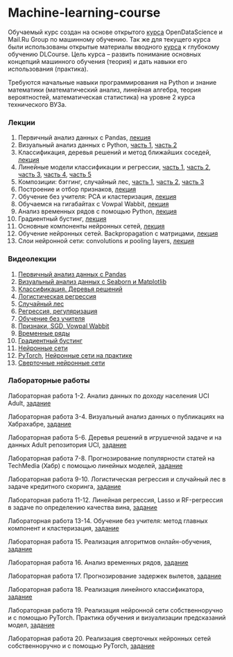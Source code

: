 # Machine-learning-course

Обучаемый курс создан на основе открытого [курса](https://mlcourse.ai) OpenDataScience и Mail.Ru Group по машинному обучению. Так же для текущего курса были использованы открытые материалы вводного [курса](https://dlcourse.ai/) к глубокому обучению DLCourse. Цель курса – развить понимание основных концепций машинного обучения (теория) и дать навыки его использования (практика). 

Требуются начальные навыки программирования на Python и знание математики (математический анализ, линейная алгебра, теория вероятностей, математическая статистика) на уровне 2 курса технического ВУЗа.

### Лекции
1. Первичный анализ данных с Pandas, [лекция](https://nbviewer.jupyter.org/github/soolstafir/Machine-learning-course/blob/master/Lections/ml_lection-01_pandas_data_analysis/ml_lection-01_pandas.ipynb)
2. Визуальный анализ данных с Python, [часть 1](https://nbviewer.jupyter.org/github/soolstafir/Machine-learning-course/blob/master/Lections/ml_lection-02_visual_analysis/ml_lection-02_part01_libraries.ipynb), [часть 2](https://nbviewer.jupyter.org/github/soolstafir/Machine-learning-course/blob/master/Lections/ml_lection-03_decision_trees_knn/ml_lection-03_decision_trees_knn.ipynb)
3. Классификация, деревья решений и метод ближайших соседей, [лекция](https://nbviewer.jupyter.org/github/soolstafir/Machine-learning-course/blob/master/Lections/ml_lection-02_visual_analysis/ml_lection-02_part02_telecom.ipynb)
4. Линейные модели классификации и регрессии, [часть 1](https://nbviewer.jupyter.org/github/soolstafir/Machine-learning-course/blob/master/Lections/ml_lection-04_linear_models/ml_lection-04_linear_models_part01_mse_likelihood_bias_variance.ipynb), [часть 2](https://nbviewer.jupyter.org/github/soolstafir/Machine-learning-course/blob/master/Lections/ml_lection-04_linear_models/ml_lection-04_linear_models_part02_logit_likelihood_learning.ipynb), [часть 3](https://nbviewer.jupyter.org/github/soolstafir/Machine-learning-course/blob/master/Lections/ml_lection-04_linear_models/ml_lection-04_linear_models_part03_regul_example.ipynb), [часть 4](https://nbviewer.jupyter.org/github/soolstafir/Machine-learning-course/blob/master/Lections/ml_lection-04_linear_models/ml_lection-04_linear_models_part04_good_bad_logit_movie_reviews_XOR.ipynb), [часть 5](https://nbviewer.jupyter.org/github/soolstafir/Machine-learning-course/blob/master/Lections/ml_lection-04_linear_models/ml_lection-04_linear_models_part05_valid_learning_curves.ipynb)
5. Композиции: бэггинг, случайный лес,  [часть 1](https://nbviewer.jupyter.org/github/soolstafir/Machine-learning-course/blob/master/Lections/ml_lection-05_bagging_rf/ml_lection-05_part01_bagging.ipynb), [часть 2](https://nbviewer.jupyter.org/github/soolstafir/Machine-learning-course/blob/master/Lections/ml_lection-05_bagging_rf/ml_lection-05_part02_random_forest.ipynb), [часть 3](https://nbviewer.jupyter.org/github/soolstafir/Machine-learning-course/blob/master/Lections/ml_lection-05_bagging_rf/ml_lection-05_part03_feature_importance.ipynb)
6. Построение и отбор признаков, [лекция](https://nbviewer.jupyter.org/github/soolstafir/Machine-learning-course/blob/master/Lections/ml_lection-06_features/ml_lection-06_feature_engineering_feature_selection_english.ipynb)
7. Обучение без учителя: PCA и кластеризация, [лекция](https://nbviewer.jupyter.org/github/soolstafir/Machine-learning-course/blob/master/Lections/ml_lection-07_unsupervised/ml_lection-07_pca_clustering.ipynb)
8. Обучаемся на гигабайтах с Vowpal Wabbit, [лекция](https://nbviewer.jupyter.org/github/soolstafir/Machine-learning-course/blob/master/Lections/ml_lection-08_sgd-hashing-vowpal-wabbit/ml_lection-08_sgd-hashing-vowpal-wabbit.ipynb)
9. Анализ временных рядов с помощью Python, [лекция](https://nbviewer.jupyter.org/github/soolstafir/Machine-learning-course/blob/master/Lections/ml_lection-09-time-series-with-python/ml_lection-09_time-series-python.ipynb)
10. Градиентный бустинг, [лекция](https://nbviewer.jupyter.org/github/soolstafir/Machine-learning-course/blob/master/Lections/ml_lection-10-boosting/ml_lection-10_boosting.ipynb)
11. Основные компоненты нейронных сетей, [лекция](https://github.com/soolstafir/Machine-learning-course/tree/master/Lections/ml_lection-11_neural-nets-theory)
12. Обучение нейронных сетей. Backpropagation с матрицами, [лекция](https://github.com/soolstafir/Machine-learning-course/tree/master/Lections/ml_lection-12_neural-nets-in-practice)
13. Слои нейронной сети: convolutions и pooling layers, [лекция](https://github.com/soolstafir/Machine-learning-course/tree/master/Lections/ml_lection-13_conv-nets)
<!-- 14. Задачи компьютерного зрения, [лекция](https://slides.com/vladimiriglovikov/title-texttitle-text-17#/0/2)
15. Введение в NLP, [лекция]()
16. Рекуррентные нейронные сети, [лекция]()
17. Введение в обучение с подкреплением, [лекция]() -->

### Видеолекции
1. [Первичный анализ данных с Pandas](https://www.youtube.com/watch?v=OAy96yiWohk)
2. [Визуальный анализ данных с Seaborn и Matplotlib](https://www.youtube.com/watch?v=uwQat1TV0JM)
3. [Классификация. Деревья решений](https://www.youtube.com/watch?v=crerhGu3j-8)
4. [Логистическая регрессия](https://www.youtube.com/watch?v=NO4KSNbsXZE)
5. [Случайный лес](https://www.youtube.com/watch?v=_XKQY62NJus)
6. [Регрессия, регуляризация](https://www.youtube.com/watch?v=70WsnE4ep1Y)
7. [Обучение без учителя](https://www.youtube.com/watch?v=u6_b0I4fGgc)
8. [Признаки, SGD, Vowpal Wabbit](https://www.youtube.com/watch?v=_bRb7LYeOp4)
9. [Временные ряды](https://youtu.be/vZueTTJGec4)
10. [Градиентный бустинг](https://youtu.be/ow5LdsjzfL0)
11. [Нейронные сети](https://www.youtube.com/watch?v=kWTC1NvL894)
12. [PyTorch](https://www.youtube.com/watch?v=tnrbx7V9RbA), [Нейронные сети на практике](https://www.youtube.com/watch?v=2gIn9cVn9cA)
13. [Сверточные нейронные сети](https://www.youtube.com/watch?v=tOgBz8lFz8Q)
<!-- 14. [Задачи компьютерного зрения](https://www.youtube.com/watch?v=r2KA99ThEH4)
15. [Введение в NLP](https://www.youtube.com/watch?v=MBQdMQUZMQM), [Metric learning](https://www.youtube.com/watch?v=ajEQ10s8XRg)
16. [Рекуррентные нейронные сети](https://www.youtube.com/watch?v=tlj-CMibdMI), [Audio speech](https://www.youtube.com/watch?v=JpS0LzEWr-4), [Attention](https://www.youtube.com/watch?v=qKL9hWQQQic)
17. [Введение в обучение с подкреплением](https://www.youtube.com/watch?v=_x0ASf9jV9U)-->

### Лабораторные работы

Лабораторная работа 1-2. Анализ данных по доходу населения UCI Adult, [задание](https://nbviewer.jupyter.org/github/soolstafir/Machine-learning-course/blob/master/Labs/ml_lab-01-02_adult_pandas/ml_lab-01-02_adult_pandas.ipynb)

Лабораторная работа 3-4. Визуальный анализ данных о публикациях на Хабрахабре, [задание](https://nbviewer.jupyter.org/github/soolstafir/Machine-learning-course/blob/master/Labs/ml_lab-03-04_visual_analysis/ml_lab-03-04_visual_analysis.ipynb)

Лабораторная работа 5-6. Деревья решений в игрушечной задаче и на данных Adult репозитория UCI, [задание](https://nbviewer.jupyter.org/github/soolstafir/Machine-learning-course/blob/master/Labs/ml_lab-05-06_decision_trees/ml_lab-05-06_decision_trees-knn.ipynb)

Лабораторная работа 7-8. Прогнозирование популярности статей на TechMedia (Хабр) с помощью линейных моделей, [задание](https://nbviewer.jupyter.org/github/soolstafir/Machine-learning-course/blob/master/Labs/ml_lab-07-08_popularity_ridge/ml_lab-07-08_popularity_ridge.ipynb)

Лабораторная работа 9-10. Логистическая регрессия и случайный лес в задаче кредитного скоринга, [задание](https://nbviewer.jupyter.org/github/soolstafir/Machine-learning-course/blob/master/Labs/ml_lab-09-10_logit_rf_credit_scoring/ml_lab-09-10_logit_rf_credit_scoring.ipynb)

Лабораторная работа 11-12. Линейная регрессия, Lasso и RF-регрессия в задаче по определению качества вина, [задание](https://nbviewer.jupyter.org/github/soolstafir/Machine-learning-course/blob/master/Labs/ml_lab-11-12_regression_wine/ml_lab-11-12_regression_wine.ipynb)

Лабораторная работа 13-14. Обучение без учителя: метод главных компонент и кластеризация, [задание](https://nbviewer.jupyter.org/github/soolstafir/Machine-learning-course/blob/master/Labs/ml_lab-13-14_unsupervised_learning/ml_lab-13-14_unsupervised_learning.ipynb)

Лабораторная работа 15. Реализация алгоритмов онлайн-обучения, [задание](https://colab.research.google.com/github/soolstafir/Machine-learning-course/blob/master/Labs/ml_lab-15_implement_sgd/ml_lab-15_implement-sgd.ipynb)

Лабораторная работа 16. Анализ временных рядов, [задание](https://colab.research.google.com/github/soolstafir/Machine-learning-course/blob/master/Labs/ml_lab-16_fbprophet/ml_lab-16_time-series.ipynb)

Лабораторная работа 17. Прогнозирование задержек вылетов, [задание](https://colab.research.google.com/github/soolstafir/Machine-learning-course/blob/master/Labs/ml_lab-17_flight-delays-kaggle/ml_lab-17_flight-delay-kaggle.ipynb)

Лабораторная работа 18. Реализация линейного классификатора, [задание](https://github.com/soolstafir/Machine-learning-course/tree/master/Labs/ml_lab-18_linear-classifier)

Лабораторная работа 19. Реализация нейронной сети собственноручно и с помощью PyTorch. Практика обучения и визуализации предсказаний модел, [задание](https://github.com/soolstafir/Machine-learning-course/tree/master/Labs/ml_lab-19_neural-nets)

Лабораторная работа 20. Реализация сверточных нейронных сетей собственноручно и с помощью PyTorch, [задание](https://github.com/soolstafir/Machine-learning-course/tree/master/Labs/ml_lab-20_conv-nets)

<!-- Лабораторная работа 21. Использование методов transfer learning и fine tuning на примере распознавания хотдогов, [задание]()
Лабораторная работа 22. Реализация word2vec на PyTorch на маленьком наборе данных, [задание]()
Лабораторная работа 23. Использование LSTM для определения части речи, [задание]()
Лабораторная работа 24. Решение модельной задачи RL - Cartpole с помощью алгоритма REINFORCE на основе Policy Gradients, [задание]()-->
